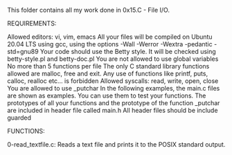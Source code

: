 This folder contains all my work done in 0x15.C - File I/O.


REQUIREMENTS:

Allowed editors: vi, vim, emacs
All your files will be compiled on Ubuntu 20.04 LTS using gcc, using the options -Wall -Werror -Wextra -pedantic -std=gnu89
Your code should use the Betty style. It will be checked using betty-style.pl and betty-doc.pl
You are not allowed to use global variables
No more than 5 functions per file
The only C standard library functions allowed are malloc, free and exit. Any use of functions like printf, puts, calloc, realloc etc… is forbidden
Allowed syscalls: read, write, open, close
You are allowed to use _putchar
In the following examples, the main.c files are shown as examples. You can use them to test your functions.
The prototypes of all your functions and the prototype of the function _putchar are included in header file called main.h
All header files should be include guarded



FUNCTIONS:

0-read_textfile.c:
Reads a text file and prints it to the POSIX standard output.
 
